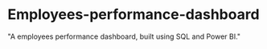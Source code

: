 # Employees-performance-dashboard
 "A employees performance dashboard, built using SQL and Power BI."
